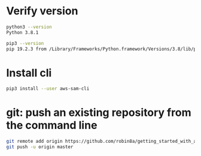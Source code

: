# Verify version
```sh
python3 --version
Python 3.8.1

pip3 --version
pip 19.2.3 from /Library/Frameworks/Python.framework/Versions/3.8/lib/python3.8/site-packages/pip (python 3.8)
```

# Install cli

```sh
pip3 install --user aws-sam-cli
```


# git: push an existing repository from the command line

```sh
git remote add origin https://github.com/robin8a/getting_started_with_aws_sam.git
git push -u origin master
```